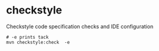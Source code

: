 # checkstyle
Checkstyle code specification checks and IDE configuration

```shell
# -e prints tack
mvn checkstyle:check  -e

```